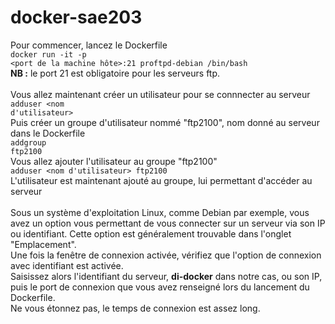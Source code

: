 # docker-sae203

Pour commencer, lancez le Dockerfile <br>
    <code>docker run -it -p <port de la machine hôte>:21 proftpd-debian /bin/bash</code><br>
<strong>NB :</strong> le port 21 est obligatoire pour les serveurs ftp.<br>
<br>
Vous allez maintenant créer un utilisateur pour se connnecter au serveur <br>
    <code>adduser <nom d'utilisateur></code>
<br>
Puis créer un groupe d'utilisateur nommé "ftp2100", nom donné au serveur dans le Dockerfile<br>
    <code>addgroup ftp2100</code>
<br>
Vous allez ajouter l'utilisateur au groupe "ftp2100" <br>
    <code>adduser <nom d'utilisateur> ftp2100</code>
<br>
L'utilisateur est maintenant ajouté au groupe, lui permettant d'accéder au serveur<br>
<br>
Sous un système d'exploitation Linux, comme Debian par exemple, vous avez un option vous permettant de vous connecter sur un serveur via son IP ou identifiant. Cette option est généralement trouvable dans l'onglet "Emplacement".<br>
Une fois la fenêtre de connexion activée, vérifiez que l'option de connexion avec identifiant est activée. <br>
Saisissez alors l'identifiant du serveur, <strong>di-docker</strong> dans notre cas, ou son IP, puis le port de connexion que vous avez renseigné lors du lancement du Dockerfile.<br>
Ne vous étonnez pas, le temps de connexion est assez long.
